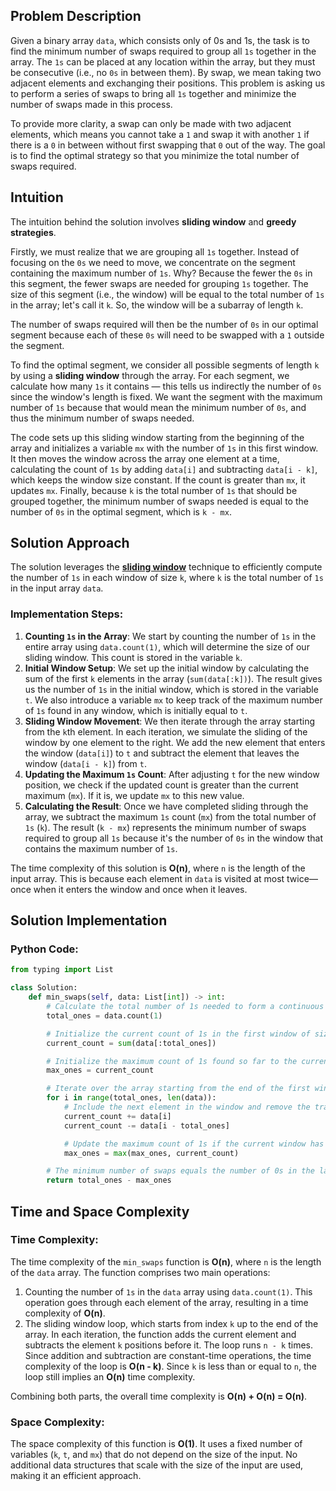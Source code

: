 ## Problem Description
Given a binary array `data`, which consists only of 0s and 1s, the task is to find the minimum number of swaps required to group all `1s` together in the array. The `1s` can be placed at any location within the array, but they must be consecutive (i.e., no `0s` in between them). By swap, we mean taking two adjacent elements and exchanging their positions. This problem is asking us to perform a series of swaps to bring all `1s` together and minimize the number of swaps made in this process.

To provide more clarity, a swap can only be made with two adjacent elements, which means you cannot take a `1` and swap it with another `1` if there is a `0` in between without first swapping that `0` out of the way. The goal is to find the optimal strategy so that you minimize the total number of swaps required.

## Intuition
The intuition behind the solution involves **sliding window** and **greedy strategies**.

Firstly, we must realize that we are grouping all `1s` together. Instead of focusing on the `0s` we need to move, we concentrate on the segment containing the maximum number of `1s`. Why? Because the fewer the `0s` in this segment, the fewer swaps are needed for grouping `1s` together. The size of this segment (i.e., the window) will be equal to the total number of `1s` in the array; let's call it `k`. So, the window will be a subarray of length `k`.

The number of swaps required will then be the number of `0s` in our optimal segment because each of these `0s` will need to be swapped with a `1` outside the segment.

To find the optimal segment, we consider all possible segments of length `k` by using a **sliding window** through the array. For each segment, we calculate how many `1s` it contains — this tells us indirectly the number of `0s` since the window's length is fixed. We want the segment with the maximum number of `1s` because that would mean the minimum number of `0s`, and thus the minimum number of swaps needed.

The code sets up this sliding window starting from the beginning of the array and initializes a variable `mx` with the number of `1s` in this first window. It then moves the window across the array one element at a time, calculating the count of `1s` by adding `data[i]` and subtracting `data[i - k]`, which keeps the window size constant. If the count is greater than `mx`, it updates `mx`. Finally, because `k` is the total number of `1s` that should be grouped together, the minimum number of swaps needed is equal to the number of `0s` in the optimal segment, which is `k - mx`.

## Solution Approach
The solution leverages the **[sliding window](/problems/sliding_window_maximum)** technique to efficiently compute the number of `1s` in each window of size `k`, where `k` is the total number of `1s` in the input array `data`.

### Implementation Steps:
1. **Counting `1s` in the Array**: We start by counting the number of `1s` in the entire array using `data.count(1)`, which will determine the size of our sliding window. This count is stored in the variable `k`.
2. **Initial Window Setup**: We set up the initial window by calculating the sum of the first `k` elements in the array (`sum(data[:k])`). The result gives us the number of `1s` in the initial window, which is stored in the variable `t`. We also introduce a variable `mx` to keep track of the maximum number of `1s` found in any window, which is initially equal to `t`.
3. **Sliding Window Movement**: We then iterate through the array starting from the `k`th element. In each iteration, we simulate the sliding of the window by one element to the right. We add the new element that enters the window (`data[i]`) to `t` and subtract the element that leaves the window (`data[i - k]`) from `t`.
4. **Updating the Maximum `1s` Count**: After adjusting `t` for the new window position, we check if the updated count is greater than the current maximum (`mx`). If it is, we update `mx` to this new value.
5. **Calculating the Result**: Once we have completed sliding through the array, we subtract the maximum `1s` count (`mx`) from the total number of `1s` (`k`). The result (`k - mx`) represents the minimum number of swaps required to group all `1s` because it's the number of `0s` in the window that contains the maximum number of `1s`.

The time complexity of this solution is **O(n)**, where `n` is the length of the input array. This is because each element in `data` is visited at most twice—once when it enters the window and once when it leaves.

## Solution Implementation

### Python Code:
```python
from typing import List

class Solution:
    def min_swaps(self, data: List[int]) -> int:
        # Calculate the total number of 1s needed to form a continuous subarray.
        total_ones = data.count(1)

        # Initialize the current count of 1s in the first window of size 'total_ones'.
        current_count = sum(data[:total_ones])

        # Initialize the maximum count of 1s found so far to the current count of the initial window.
        max_ones = current_count

        # Iterate over the array starting from the end of the first window to the end of the array.
        for i in range(total_ones, len(data)):
            # Include the next element in the window and remove the trailing element to slide the window forward.
            current_count += data[i]
            current_count -= data[i - total_ones]

            # Update the maximum count of 1s if the current window has more 1s than any previous ones.
            max_ones = max(max_ones, current_count)

        # The minimum number of swaps equals the number of 0s in the largest window of 1s (size of the window - max count of 1s).
        return total_ones - max_ones

```

## Time and Space Complexity
### **Time Complexity:**
The time complexity of the `min_swaps` function is **O(n)**, where `n` is the length of the `data` array. The function comprises two main operations:
1. Counting the number of `1s` in the `data` array using `data.count(1)`. This operation goes through each element of the array, resulting in a time complexity of **O(n)**.
2. The sliding window loop, which starts from index `k` up to the end of the array. In each iteration, the function adds the current element and subtracts the element `k` positions before it. The loop runs `n - k` times. Since addition and subtraction are constant-time operations, the time complexity of the loop is **O(n - k)**. Since `k` is less than or equal to `n`, the loop still implies an **O(n)** time complexity.

Combining both parts, the overall time complexity is **O(n) + O(n) = O(n)**.

### **Space Complexity:**
The space complexity of this function is **O(1)**. It uses a fixed number of variables (`k`, `t`, and `mx`) that do not depend on the size of the input. No additional data structures that scale with the size of the input are used, making it an efficient approach.
